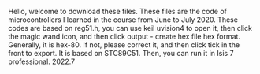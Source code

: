 Hello, welcome to download these files. These files are the code of microcontrollers I learned in the course from June to July 2020. These codes are based on reg51.h, you can use keil uvision4 to open it, then click the magic wand icon, and then click output - create hex file hex format. Generally, it is hex-80. If not, please correct it, and then click tick in the front to export.
It is based on STC89C51. Then, you can run it in Isis 7 professional.
                                                                                                     2022.7
